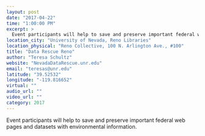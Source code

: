```yaml
---
layout: post
date: "2017-04-22"
time: "1:00:00 PM"
excerpt: >
  Event participants will help to save and preserve important federal web pages and datasets with environmental information...
location_city: "University of Nevada, Reno Libraries"
location_physical: "Reno Collective, 100 N. Arlington Ave., #100"
title: "Data Rescue Reno"
author: "Teresa Schultz"
website: "NevadaDataRescue.unr.edu"
email: "teresas@unr.edu"
latitude: "39.52532"
longitude: "-119.816652"
virtual: ""
audio_url: ""
video_url: ""
category: 2017
---
```


Event participants will help to save and preserve important federal web pages and datasets with environmental information.
